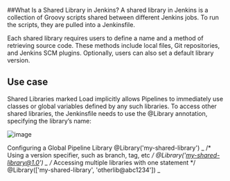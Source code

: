 
##What Is a Shared Library in Jenkins?
A shared library in Jenkins is a collection of Groovy scripts shared between different Jenkins jobs. To run the scripts, they are pulled into a Jenkinsfile.

Each shared library requires users to define a name and a method of retrieving source code. These methods include local files, Git repositories, and Jenkins SCM plugins. Optionally, users can also set a default library version.


## Use case

Shared Libraries marked Load implicitly allows Pipelines to immediately use classes or global variables defined by any such libraries. To access other shared libraries, the Jenkinsfile needs to use the @Library annotation, specifying the library’s name:

![image](https://user-images.githubusercontent.com/59709429/182849480-fc35f493-3bc7-485e-9bdd-01e0b88a5b6d.png)


Configuring a Global Pipeline Library
@Library('my-shared-library') _
/* Using a version specifier, such as branch, tag, etc */
@Library('my-shared-library@1.0') _
/* Accessing multiple libraries with one statement */
@Library(['my-shared-library', 'otherlib@abc1234']) _
